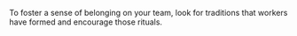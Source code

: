 To foster a sense of belonging on your team, look for traditions that workers have formed and encourage those rituals.
